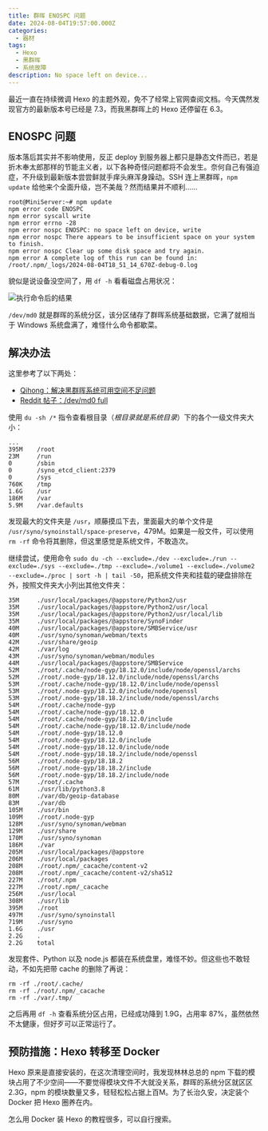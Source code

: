 ```yaml
---
title: 群晖 ENOSPC 问题
date: 2024-08-04T19:57:00.000Z
categories:
  - 器材
tags:
  - Hexo
  - 黑群晖
  - 系统故障
description: No space left on device...
---
```

最近一直在持续微调 Hexo 的主题外观，免不了经常上官网查阅文档。今天偶然发现官方的最新版本号已经是 7.3，而我黑群晖上的 Hexo 还停留在 6.3。

## ENOSPC 问题

版本落后其实并不影响使用，反正 deploy 到服务器上都只是静态文件而已，若是折木奉太郎那样的节能主义者，以下各种奇怪问题都将不会发生。奈何自己有强迫症，不升级到最新版本尝尝鲜就手痒头麻浑身躁动。SSH 连上黑群晖，`npm update` 给他来个全面升级，岂不美哉？然而结果并不顺利……

``` shell
root@MiniServer:~# npm update
npm error code ENOSPC
npm error syscall write
npm error errno -28
npm error nospc ENOSPC: no space left on device, write
npm error nospc There appears to be insufficient space on your system to finish.
npm error nospc Clear up some disk space and try again.
npm error A complete log of this run can be found in: /root/.npm/_logs/2024-08-04T18_51_14_670Z-debug-0.log
```

貌似是说设备没空间了，用 `df -h` 看看磁盘占用状况：

![执行命令后的结果](https://media.kaerozhi.com/2025/06/ea88746382172b3b847566d4109481b6.webp)

`/dev/md0` 就是群晖的系统分区，该分区储存了群晖系统基础数据，它满了就相当于 Windows 系统盘满了，难怪什么命令都歇菜。

## 解决办法

这里参考了以下两处：

 - [Qihong：解决黑群晖系统可用空间不足问题](https://zqh2333.github.io/2021/10/28/jie-jue-hei-qun-hui-xi-tong-ke-yong-kong-jian-bu-zu-wen-ti/)
 - [Reddit 帖子：/dev/md0 full](https://www.reddit.com/r/synology/comments/10j7x9h/devmd0_full/)

使用 `du -sh /*` 指令查看根目录（*根目录就是系统目录*）下的各个一级文件夹大小：

```
...
395M    /root
23M     /run
0       /sbin
0       /syno_etcd_client:2379
0       /sys
760K    /tmp
1.6G    /usr
186M    /var
5.9M    /var.defaults
```

发现最大的文件夹是 `/usr`，顺藤摸瓜下去，里面最大的单个文件是 `/usr/syno/synoinstall/space-preserve`，479M。如果是一般文件，可以使用 `rm -rf` 命令将其删除，但这里感觉是系统文件，不敢造次。

继续尝试，使用命令 `sudo du -ch --exclude=./dev --exclude=./run --exclude=./sys --exclude=./tmp --exclude=./volume1 --exclude=./volume2 --exclude=./proc | sort -h | tail -50`，把系统文件夹和挂载的硬盘排除在外，按照文件夹大小列出其他文件夹：

```
35M     ./usr/local/packages/@appstore/Python2/usr
35M     ./usr/local/packages/@appstore/Python2/usr/local
35M     ./usr/local/packages/@appstore/Python2/usr/local/lib
35M     ./usr/local/packages/@appstore/SynoFinder
40M     ./usr/local/packages/@appstore/SMBService/usr
40M     ./usr/syno/synoman/webman/texts
42M     ./usr/share/geoip
42M     ./var/log
43M     ./usr/syno/synoman/webman/modules
44M     ./usr/local/packages/@appstore/SMBService
52M     ./root/.cache/node-gyp/18.12.0/include/node/openssl/archs
52M     ./root/.node-gyp/18.12.0/include/node/openssl/archs
53M     ./root/.cache/node-gyp/18.12.0/include/node/openssl
53M     ./root/.node-gyp/18.12.0/include/node/openssl
53M     ./root/.node-gyp/18.18.2/include/node/openssl/archs
54M     ./root/.cache/node-gyp
54M     ./root/.cache/node-gyp/18.12.0
54M     ./root/.cache/node-gyp/18.12.0/include
54M     ./root/.cache/node-gyp/18.12.0/include/node
54M     ./root/.node-gyp/18.12.0
54M     ./root/.node-gyp/18.12.0/include
54M     ./root/.node-gyp/18.12.0/include/node
54M     ./root/.node-gyp/18.18.2/include/node/openssl
56M     ./root/.node-gyp/18.18.2
56M     ./root/.node-gyp/18.18.2/include
56M     ./root/.node-gyp/18.18.2/include/node
57M     ./root/.cache
61M     ./usr/lib/python3.8
80M     ./var/db/geoip-database
83M     ./var/db
105M    ./usr/bin
109M    ./root/.node-gyp
128M    ./usr/syno/synoman/webman
129M    ./usr/share
170M    ./usr/syno/synoman
186M    ./var
205M    ./usr/local/packages/@appstore
206M    ./usr/local/packages
208M    ./root/.npm/_cacache/content-v2
208M    ./root/.npm/_cacache/content-v2/sha512
227M    ./root/.npm
227M    ./root/.npm/_cacache
256M    ./usr/local
308M    ./usr/lib
395M    ./root
497M    ./usr/syno/synoinstall
719M    ./usr/syno
1.6G    ./usr
2.2G    .
2.2G    total
```

发现套件、Python 以及 node.js 都装在系统盘里，难怪不妙。但这些也不敢轻动，不如先把带 cache 的删除了再说：

```
rm -rf ./root/.cache/
rm -rf ./root/.npm/_cacache
rm -rf ./var/.tmp/
```

之后再用 `df -h` 查看系统分区占用，已经成功降到 1.9G，占用率 87%，虽然依然不太健康，但好歹可以正常运行了。

## 预防措施：Hexo 转移至 Docker

Hexo 原来是直接安装的，在这次清理空间时，我发现林林总总的 npm 下载的模块占用了不少空间——不要觉得模块文件不大就没关系，群晖的系统分区就区区 2.3G，npm 的模块数量又多，轻轻松松占据上百M。为了长治久安，决定装个 Docker 把 Hexo 圈养在内。

怎么用 Docker 装 Hexo 的教程很多，可以自行搜索。
